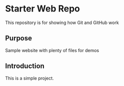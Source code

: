 # Starter Web Repo

This repository is for showing how Git and GitHub work

## Purpose

Sample website with plenty of files for demos

## Introduction 
This is a simple project.